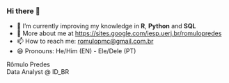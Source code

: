 ### Hi there 👋

- 🌱 I’m currently improving my knowledge in **R**, **Python** and **SQL**
- 📝 More about me at https://sites.google.com/iesp.uerj.br/romulopredes
- 📫 How to reach me: romulopmc@gmail.com.br
- 😄 Pronouns: He/Him (EN) - Ele/Dele (PT)

Rômulo Predes \
Data Analyst @ ID_BR
